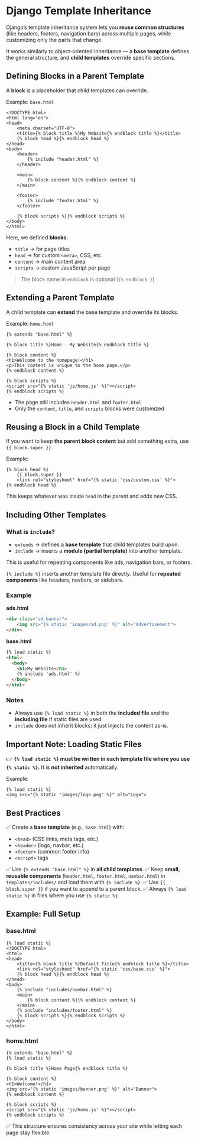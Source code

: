 # Django Template Inheritance

Django’s template inheritance system lets you **reuse common structures** (like headers, footers, navigation bars) across multiple pages, while customizing only the parts that change.

It works similarly to object-oriented inheritance — a **base template** defines the general structure, and **child templates** override specific sections.


## Defining Blocks in a Parent Template

A **block** is a placeholder that child templates can override.

Example: `base.html`

```django
<!DOCTYPE html>
<html lang="en">
<head>
    <meta charset="UTF-8">
    <title>{% block title %}My Website{% endblock title %}</title>
    {% block head %}{% endblock head %}
</head>
<body>
    <header>
        {% include "header.html" %}
    </header>

    <main>
        {% block content %}{% endblock content %}
    </main>

    <footer>
        {% include "footer.html" %}
    </footer>

    {% block scripts %}{% endblock scripts %}
</body>
</html>
```

Here, we defined **blocks**:

* `title` → for page titles
* `head` → for custom `<meta>`, CSS, etc.
* `content` → main content area
* `scripts` → custom JavaScript per page

>The block name in `endblock` is optional (`{% endblock }`)

## Extending a Parent Template

A child template can **extend** the base template and override its blocks.

Example: `home.html`

```django
{% extends "base.html" %}

{% block title %}Home - My Website{% endblock title %}

{% block content %}
<h1>Welcome to the homepage!</h1>
<p>This content is unique to the home page.</p>
{% endblock content %}

{% block scripts %}
<script src="{% static 'js/home.js' %}"></script>
{% endblock scripts %}
```

* The page still includes `header.html` and `footer.html`
* Only the `content`, `title`, and `scripts` blocks were customized


## Reusing a Block in a Child Template

If you want to keep **the parent block content** but add something extra, use `{{ block.super }}`.

Example:

```django
{% block head %}
    {{ block.super }}
    <link rel="stylesheet" href="{% static 'css/custom.css' %}">
{% endblock head %}
```

This keeps whatever was inside `head` in the parent and adds new CSS.


## Including Other Templates

### What is `include`?

* `extends` → defines a **base template** that child templates build upon.
* `include` → inserts a **module (partial template)** into another template.

This is useful for repeating components like ads, navigation bars, or footers.

`{% include %}` inserts another template file directly. Useful for **repeated components** like headers, navbars, or sidebars.

### Example

**ads.html**

```html
<div class="ad-banner">
    <img src="{% static 'images/ad.png' %}" alt="Advertisement">
</div>
```

**base.html**

```html
{% load static %}
<html>
  <body>
    <h1>My Website</h1>
    {% include 'ads.html' %}
  </body>
</html>
```

### Notes

* Always use `{% load static %}` in both the **included file** and the **including file** if static files are used.
* `include` does not inherit blocks; it just injects the content as-is.


## Important Note: Loading Static Files

👉 **`{% load static %}` must be written in each template file where you use `{% static %}`.**
It is **not inherited** automatically.

Example:

```django
{% load static %}
<img src="{% static 'images/logo.png' %}" alt="Logo">
```


## Best Practices

✅ Create a **base template** (e.g., `base.html`) with:

* `<head>` (CSS links, meta tags, etc.)
* `<header>` (logo, navbar, etc.)
* `<footer>` (common footer info)
* `<script>` tags

✅ Use `{% extends "base.html" %}` in **all child templates**.
✅ Keep **small, reusable components** (`header.html`, `footer.html`, `navbar.html`) in `templates/includes/` and load them with `{% include %}`.
✅ Use `{{ block.super }}` if you want to append to a parent block.
✅ Always `{% load static %}` in files where you use `{% static %}`.


## Example: Full Setup

### base.html

```django
{% load static %}
<!DOCTYPE html>
<html>
<head>
    <title>{% block title %}Default Title{% endblock title %}</title>
    <link rel="stylesheet" href="{% static 'css/base.css' %}">
    {% block head %}{% endblock head %}
</head>
<body>
    {% include "includes/navbar.html" %}
    <main>
        {% block content %}{% endblock content %}
    </main>
    {% include "includes/footer.html" %}
    {% block scripts %}{% endblock scripts %}
</body>
</html>
```

### home.html

```django
{% extends "base.html" %}
{% load static %}

{% block title %}Home Page{% endblock title %}

{% block content %}
<h1>Welcome!</h1>
<img src="{% static 'images/banner.png' %}" alt="Banner">
{% endblock content %}

{% block scripts %}
<script src="{% static 'js/home.js' %}"></script>
{% endblock scripts %}
```


✅ This structure ensures consistency across your site while letting each page stay flexible.
